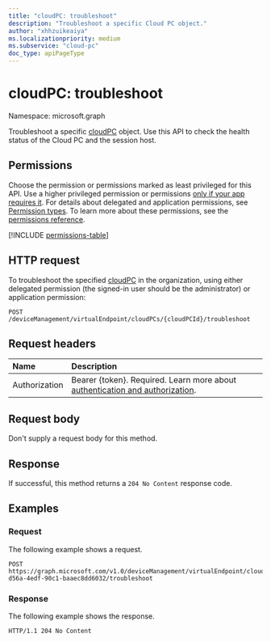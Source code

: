 ```yaml
---
title: "cloudPC: troubleshoot"
description: "Troubleshoot a specific Cloud PC object."
author: "xhhzuikeaiya"
ms.localizationpriority: medium
ms.subservice: "cloud-pc"
doc_type: apiPageType
---
```


# cloudPC: troubleshoot

Namespace: microsoft.graph

Troubleshoot a specific [cloudPC](../resources/cloudpc.md) object. Use this API to check the health status of the Cloud PC and the session host.

## Permissions

Choose the permission or permissions marked as least privileged for this API. Use a higher privileged permission or permissions [only if your app requires it](/graph/permissions-overview#best-practices-for-using-microsoft-graph-permissions). For details about delegated and application permissions, see [Permission types](/graph/permissions-overview#permission-types). To learn more about these permissions, see the [permissions reference](/graph/permissions-reference).

<!-- { "blockType": "permissions", "name": "cloudpc_troubleshoot" } -->
[!INCLUDE [permissions-table](../includes/permissions/cloudpc-troubleshoot-permissions.md)]

## HTTP request

<!-- {
  "blockType": "ignored"
}
-->

To troubleshoot the specified [cloudPC](../resources/cloudpc.md) in the organization, using either delegated permission (the signed-in user should be the administrator) or application permission:

``` http
POST /deviceManagement/virtualEndpoint/cloudPCs/{cloudPCId}/troubleshoot
```

## Request headers

|Name|Description|
|:---|:---|
|Authorization|Bearer {token}. Required. Learn more about [authentication and authorization](/graph/auth/auth-concepts).|

## Request body

Don't supply a request body for this method.

## Response

If successful, this method returns a `204 No Content` response code.

## Examples

### Request
The following example shows a request.
<!-- {
  "blockType": "request",
  "name": "troubleshoot_cloudpc"
}
-->

``` http
POST https://graph.microsoft.com/v1.0/deviceManagement/virtualEndpoint/cloudPCs/ff4eb6ab-d56a-4edf-90c1-baaec8dd6032/troubleshoot
```

### Response
The following example shows the response.
<!-- {
  "blockType": "response",
  "truncated": true
}
-->

``` http
HTTP/1.1 204 No Content
```
